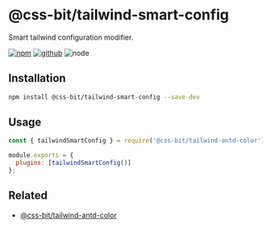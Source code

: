 # @css-bit/tailwind-smart-config

Smart tailwind configuration modifier.

[![npm][npm-badge]][npm-url]
[![github][github-badge]][github-url]
![node][node-badge]

[npm-url]: https://www.npmjs.com/package/@css-bit/tailwind-smart-config
[npm-badge]: https://img.shields.io/npm/v/@css-bit/tailwind-smart-config.svg?style=flat-square&logo=npm
[github-url]: https://github.com/airkro/css-bit/tree/master/packages/tailwind-smart-config
[github-badge]: https://img.shields.io/npm/l/@css-bit/tailwind-smart-config.svg?style=flat-square&colorB=blue&logo=github
[node-badge]: https://img.shields.io/node/v/@css-bit/tailwind-smart-config.svg?style=flat-square&colorB=green&logo=node.js

## Installation

```bash
npm install @css-bit/tailwind-smart-config --save-dev
```

## Usage

```cjs
const { tailwindSmartConfig } = require('@css-bit/tailwind-antd-color');

module.exports = {
  plugins: [tailwindSmartConfig()]
};
```

## Related

- [@css-bit/tailwind-antd-color](../tailwind-antd-color)
